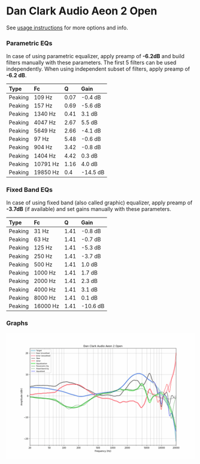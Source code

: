 # Dan Clark Audio Aeon 2 Open
See [usage instructions](https://github.com/jaakkopasanen/AutoEq#usage) for more options and info.

### Parametric EQs
In case of using parametric equalizer, apply preamp of **-6.2dB** and build filters manually
with these parameters. The first 5 filters can be used independently.
When using independent subset of filters, apply preamp of **-6.2 dB**.

| Type    | Fc       |    Q | Gain     |
|:--------|:---------|:-----|:---------|
| Peaking | 109 Hz   | 0.07 | -0.4 dB  |
| Peaking | 157 Hz   | 0.69 | -5.6 dB  |
| Peaking | 1340 Hz  | 0.41 | 3.1 dB   |
| Peaking | 4047 Hz  | 2.67 | 5.5 dB   |
| Peaking | 5649 Hz  | 2.66 | -4.1 dB  |
| Peaking | 97 Hz    | 5.48 | -0.6 dB  |
| Peaking | 904 Hz   | 3.42 | -0.8 dB  |
| Peaking | 1404 Hz  | 4.42 | 0.3 dB   |
| Peaking | 10791 Hz | 1.16 | 4.0 dB   |
| Peaking | 19850 Hz | 0.4  | -14.5 dB |

### Fixed Band EQs
In case of using fixed band (also called graphic) equalizer, apply preamp of **-3.7dB**
(if available) and set gains manually with these parameters.

| Type    | Fc       |    Q | Gain     |
|:--------|:---------|:-----|:---------|
| Peaking | 31 Hz    | 1.41 | -0.8 dB  |
| Peaking | 63 Hz    | 1.41 | -0.7 dB  |
| Peaking | 125 Hz   | 1.41 | -5.3 dB  |
| Peaking | 250 Hz   | 1.41 | -3.7 dB  |
| Peaking | 500 Hz   | 1.41 | 1.0 dB   |
| Peaking | 1000 Hz  | 1.41 | 1.7 dB   |
| Peaking | 2000 Hz  | 1.41 | 2.3 dB   |
| Peaking | 4000 Hz  | 1.41 | 3.1 dB   |
| Peaking | 8000 Hz  | 1.41 | 0.1 dB   |
| Peaking | 16000 Hz | 1.41 | -10.6 dB |

### Graphs
![](./Dan%20Clark%20Audio%20Aeon%202%20Open.png)